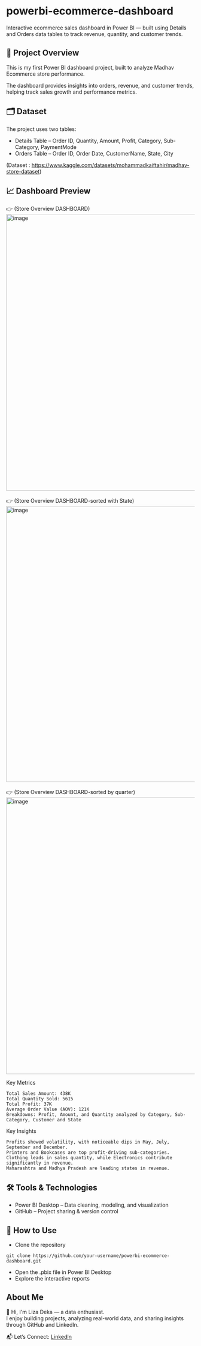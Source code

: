 # powerbi-ecommerce-dashboard
Interactive ecommerce sales dashboard in Power BI — built using Details and Orders data tables to track revenue, quantity, and customer trends.

## 📌 Project Overview

This is my first Power BI dashboard project, built to analyze Madhav Ecommerce store performance.

The dashboard provides insights into orders, revenue, and customer trends, helping track sales growth and performance metrics.

## 🗂️ Dataset

The project uses two tables:
- Details Table – Order ID, Quantity, Amount, Profit, Category, Sub-Category, PaymentMode
- Orders Table – Order ID, Order Date, CustomerName, State, City

(Dataset : https://www.kaggle.com/datasets/mohammadkaiftahir/madhav-store-dataset)

## 📈 Dashboard Preview

👉 (Store Overview DASHBOARD)
<img width="1328" height="737" alt="image" src="https://github.com/user-attachments/assets/70d67717-2c02-44b2-a3df-9215c508db7a" />
<br>
<br>
👉 (Store Overview DASHBOARD-sorted with State)
<img width="1307" height="735" alt="image" src="https://github.com/user-attachments/assets/6586e158-acac-4364-894a-5a5d5652163d" />
<br>
<br>
👉 (Store Overview DASHBOARD-sorted by quarter)
<img width="1322" height="737" alt="image" src="https://github.com/user-attachments/assets/83c48470-d2b6-49d7-b357-eb4e554c7fea" />


Key Metrics

    Total Sales Amount: 438K
    Total Quantity Sold: 5615
    Total Profit: 37K
    Average Order Value (AOV): 121K
    Breakdowns: Profit, Amount, and Quantity analyzed by Category, Sub-Category, Customer and State

Key Insights

    Profits showed volatility, with noticeable dips in May, July, September and December.
    Printers and Bookcases are top profit-driving sub-categories.
    Clothing leads in sales quantity, while Electronics contribute significantly in revenue.
    Maharashtra and Madhya Pradesh are leading states in revenue.
  
## 🛠️ Tools & Technologies

- Power BI Desktop – Data cleaning, modeling, and visualization
- GitHub – Project sharing & version control

## 📂 How to Use

- Clone the repository
```
git clone https://github.com/your-username/powerbi-ecommerce-dashboard.git
```
- Open the .pbix file in Power BI Desktop
- Explore the interactive reports

## About Me  
👋 Hi, I'm Liza Deka — a data enthusiast.  
   I enjoy building projects, analyzing real-world data, and sharing insights through GitHub and LinkedIn. 
   
  📬 Let’s Connect: <a href="https://www.linkedin.com/in/liza-deka-869473369/">LinkedIn</a>
